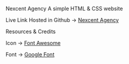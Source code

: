 Nexcent Agency
A simple HTML & CSS website

Live Link
Hosted in Github -> [Nexcent Agency ](https://sujan-ahammad.github.io/Nexcent-with-HTML-and-CSS/)

Resources & Credits

Icon -> [Font Awesome ](https://fontawesome.com/)

Font -> [Google Font ](https://fonts.google.com/)